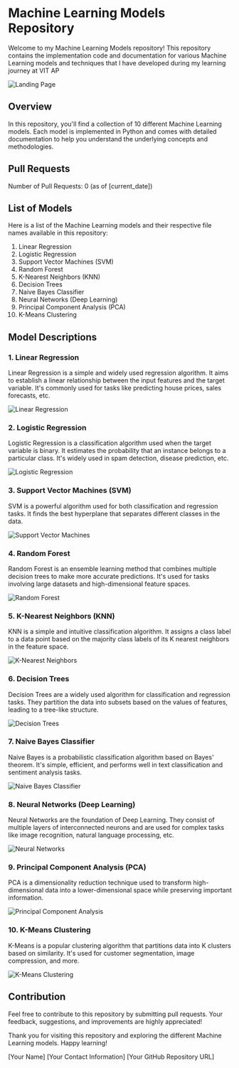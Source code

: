 # Machine Learning Models Repository

Welcome to my Machine Learning Models repository! This repository contains the implementation code and documentation for various Machine Learning models and techniques that I have developed during my learning journey at VIT AP 

![Landing Page]([https://github.com/Arya920/Career-Guidnce-AI-bot/blob/main/Chatbot.jpg](https://github.com/Arya920/Different-ML-Models/blob/master/12.%20Images/ML.jpg))
## Overview

In this repository, you'll find a collection of 10 different Machine Learning models. Each model is implemented in Python and comes with detailed documentation to help you understand the underlying concepts and methodologies.

## Pull Requests

Number of Pull Requests: 0 (as of [current_date])

## List of Models

Here is a list of the Machine Learning models and their respective file names available in this repository:

1. Linear Regression
2. Logistic Regression
3. Support Vector Machines (SVM)
4. Random Forest
5. K-Nearest Neighbors (KNN)
6. Decision Trees
7. Naive Bayes Classifier
8. Neural Networks (Deep Learning)
9. Principal Component Analysis (PCA)
10. K-Means Clustering

## Model Descriptions

### 1. Linear Regression
Linear Regression is a simple and widely used regression algorithm. It aims to establish a linear relationship between the input features and the target variable. It's commonly used for tasks like predicting house prices, sales forecasts, etc.

![Linear Regression](insert_image_url_here)

### 2. Logistic Regression
Logistic Regression is a classification algorithm used when the target variable is binary. It estimates the probability that an instance belongs to a particular class. It's widely used in spam detection, disease prediction, etc.

![Logistic Regression](insert_image_url_here)

### 3. Support Vector Machines (SVM)
SVM is a powerful algorithm used for both classification and regression tasks. It finds the best hyperplane that separates different classes in the data.

![Support Vector Machines](insert_image_url_here)

### 4. Random Forest
Random Forest is an ensemble learning method that combines multiple decision trees to make more accurate predictions. It's used for tasks involving large datasets and high-dimensional feature spaces.

![Random Forest](insert_image_url_here)

### 5. K-Nearest Neighbors (KNN)
KNN is a simple and intuitive classification algorithm. It assigns a class label to a data point based on the majority class labels of its K nearest neighbors in the feature space.

![K-Nearest Neighbors](insert_image_url_here)

### 6. Decision Trees
Decision Trees are a widely used algorithm for classification and regression tasks. They partition the data into subsets based on the values of features, leading to a tree-like structure.

![Decision Trees](insert_image_url_here)

### 7. Naive Bayes Classifier
Naive Bayes is a probabilistic classification algorithm based on Bayes' theorem. It's simple, efficient, and performs well in text classification and sentiment analysis tasks.

![Naive Bayes Classifier](insert_image_url_here)

### 8. Neural Networks (Deep Learning)
Neural Networks are the foundation of Deep Learning. They consist of multiple layers of interconnected neurons and are used for complex tasks like image recognition, natural language processing, etc.

![Neural Networks](insert_image_url_here)

### 9. Principal Component Analysis (PCA)
PCA is a dimensionality reduction technique used to transform high-dimensional data into a lower-dimensional space while preserving important information.

![Principal Component Analysis](insert_image_url_here)

### 10. K-Means Clustering
K-Means is a popular clustering algorithm that partitions data into K clusters based on similarity. It's used for customer segmentation, image compression, and more.

![K-Means Clustering](insert_image_url_here)

## Contribution

Feel free to contribute to this repository by submitting pull requests. Your feedback, suggestions, and improvements are highly appreciated!

Thank you for visiting this repository and exploring the different Machine Learning models. Happy learning!

[Your Name]
[Your Contact Information]
[Your GitHub Repository URL]
